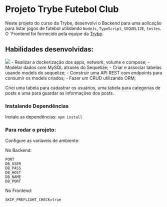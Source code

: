 # Projeto Trybe Futebol Club
Neste projeto do curso da Trybe, desenvolvi o Backend para uma aolicação para listar jogos de futebol utilidando `NodeJs`, `TypeScript`, `SEQUELIZE`, `testes`. O `Frontend foi fornecido pela equipe da [Trybe](https://www.betrybe.com/).
## Habilidades desenvolvidas:
<img src="https://github.com/tryber/sd-014-a-trybe-futebol-clube/blob/main/front-example.png?raw=true" />
- Realizar a dockerização dos apps, network, volume e compose;
- Modelar dados com MySQL através do Sequelize;
- Criar e associar tabelas usando models do sequelize;
- Construir uma API REST com endpoints para consumir os models criados;
- Fazer um CRUD utilizando ORM;

Criei uma tabela para cadastrar os usuários, uma tabela para categorias de posts e uma para guardar as informações dos posts.

### Instalando Dependências
Instale as dependências:
`npm install`

### Para rodar o projeto:
Configure as variaveis de ambiente:

No Backend:

```
PORT
DB_USER
DB_PASS
DB_HOST
DB_NAME
DB_PORT

```

No Frontend:

`SKIP_PREFLIGHT_CHECK=true`
